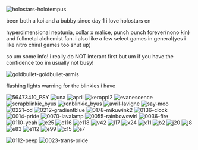 ![holostars-holotempus](https://github.com/user-attachments/assets/ba54c4f6-4400-431a-a4e8-180185f78d41)

been both a koi and a bubby since day 1 i love holostars en

hyperdimensional neptunia, collar x malice, punch punch forever(nono kin) and fullmetal alchemist fan. i also like a few select games in general(yes i like nitro chiral games too shut up)

so um some info! i really do NOT interact first but um if you have the confidence too im usually not busy! 

![goldbullet-goldbullet-armis](https://github.com/user-attachments/assets/03cfa5d9-8ddb-4698-ba35-e55f23cc5489)


flashing lights warning for the blinkies i have



![56473410_PSY](https://github.com/user-attachments/assets/9d8c0134-4542-433a-804a-45cfa1ea6b9d)
![una](https://github.com/user-attachments/assets/ccdcdc3f-0805-47c7-be51-b8916c4ed9c5)
![april](https://github.com/user-attachments/assets/79d2b765-2ce4-47f5-90e8-c4820c181733)
![keroppi2](https://github.com/user-attachments/assets/1778c9f6-6f36-4703-bed7-217c3417ce08)
![evanescence](https://github.com/user-attachments/assets/8bf18919-778a-4619-9f89-35b815aa692d)
![scrapblinkie_byus](https://github.com/user-attachments/assets/1c226528-ac96-4c1c-9f71-997653ee2e90)
![renblinkie_byus](https://github.com/user-attachments/assets/62bdd2cd-3e10-4b33-917a-aee111a408dd)
![avril-lavigne](https://github.com/user-attachments/assets/a0cfed3c-6f20-4c3b-8182-3bed6b336841)
![say-moo](https://github.com/user-attachments/assets/557d5c82-683b-484a-bd3d-5f4dc225e0a9)
![0221-cd](https://github.com/user-attachments/assets/15ab085f-104a-49ff-adc9-37283597347c)
![0212-gradientblue](https://github.com/user-attachments/assets/dcc9ed10-fd4b-4199-9f3e-4d7314f9d750)
![0178-mikuwink2](https://github.com/user-attachments/assets/7d52b261-af84-414b-ba9f-b090fc2e8a34)
![0136-clock](https://github.com/user-attachments/assets/709889e4-fac3-4a86-9ef6-83178080085b)
![0014-pride](https://github.com/user-attachments/assets/32832235-b0ad-45fc-87b7-c116ddd351d5)
![0070-lavalamp](https://github.com/user-attachments/assets/fb7f5ca3-4a9a-4487-895a-b77891e6ef54)
![0055-rainbowswirl](https://github.com/user-attachments/assets/0e6c5779-65d8-4f4c-abcb-4f1dc74cc042)
![0036-fire](https://github.com/user-attachments/assets/3712238a-f0be-46fd-8158-e9a1a9dc11b6)
![0110-yeah](https://github.com/user-attachments/assets/408d00df-5077-4a11-ae63-2fa5797f1b05)
![e25](https://github.com/user-attachments/assets/27674dc5-f3d6-491c-915a-521061e21f6a)
![e116](https://github.com/user-attachments/assets/cc4e51c7-b567-49cb-b2d8-9535cfd05b9d)
![e118](https://github.com/user-attachments/assets/5b2f051a-c15e-4324-af03-ffcd6da74774)
![v42](https://github.com/user-attachments/assets/75de67e5-4e74-49df-9f05-e49a6cf19ceb)
![l17](https://github.com/user-attachments/assets/f2b39f31-ae9d-4591-82ea-e3c9691cc7b4)
![x24](https://github.com/user-attachments/assets/8b5261d6-abc2-4c91-a031-72e534bc691a)
![x11](https://github.com/user-attachments/assets/f8ddca00-06ac-4db2-8e57-e45c582f2573)
![b2](https://github.com/user-attachments/assets/cbfa0c4c-7a1d-4274-9616-3e02a96f9111)
![j20](https://github.com/user-attachments/assets/aa158681-a713-408a-baa0-ffd721368f72)
![j8](https://github.com/user-attachments/assets/68d221a5-7927-40af-bc9c-4f927dff84d8)
![e83](https://github.com/user-attachments/assets/fb9a3813-9312-4070-94a8-6dfe7fb56873)
![e112](https://github.com/user-attachments/assets/e667932a-14b8-484b-ae98-98e46deb6939)
![e99](https://github.com/user-attachments/assets/8e1e5f18-dc91-4bf1-8586-3575ee6b6248)
![c15](https://github.com/user-attachments/assets/7a061949-bf5b-4894-a4f0-24741cb81514)
![e7](https://github.com/user-attachments/assets/e725f8a2-a6d9-4bb9-96ca-3a31fb6ce4a2)

![0112-peep](https://github.com/user-attachments/assets/3c2c6039-3025-414a-8311-875cac0f9320)
![0023-trans-pride](https://github.com/user-attachments/assets/4865930e-d852-4e85-a6ef-f50271a4d93f)

⠀⠀ 

⠀⠀⠀

